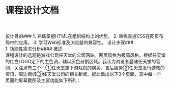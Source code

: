 课程设计文档
=
<br/><br/>
设计目的###
    1.	熟练掌握HTML在组织结构上的优势。    2.	熟练掌握CSS在网页布局中的应用。   3.	学习Web标准及浏览器的兼容性。
设计步骤###
<br>1. 功能性需求分析####
概述<br>课程设计的选题是游戏公司任天堂的公司网站。网页风格为极简风格，根据任天堂的红白LOGO定下的主色调，辅以灰色分割区域。我认为浏览者登陆任天堂的官网，关注点有三个：①任天堂旗下游戏机的购买、售后服务②任天堂发行游戏的资讯、周边商城③任天堂公司的相关新闻。据此做出以下3个页面，其中每一个页面的屏幕截图及主要功能如下所列：
